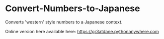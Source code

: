 # Convert-Numbers-to-Japanese
Converts 'western' style numbers to a Japanese context.

Online version here available here: https://gr3atdane.pythonanywhere.com
